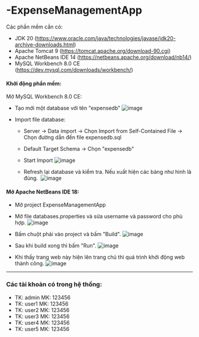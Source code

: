 # -ExpenseManagementApp
Các phần mềm cần có:
+ JDK 20 (https://www.oracle.com/java/technologies/javase/jdk20-archive-downloads.html)
+ Apache Tomcat 9 (https://tomcat.apache.org/download-90.cgi)
+ Apache NetBeans IDE 14 (https://netbeans.apache.org/download/nb14/)
+ MySQL Workbench 8.0 CE (https://dev.mysql.com/downloads/workbench/)
#### Khởi động phần mềm:
Mở MySQL Workbench 8.0 CE:
+ Tạo mới một database với tên "expensedb"
![image](https://github.com/LyDuy244/ExpenseManagementApp/assets/118716140/8d9d8df6-b7bb-405f-b0db-f603847eef86)

+ Import file database:
  + Server -> Data import -> Chọn Import from Self-Contained File -> Chọn đường dẫn đến file expensedb.sql
  + Default Target Schema -> Chọn "expensedb"
  + Start Import
  ![image](https://github.com/LyDuy244/ExpenseManagementApp/assets/118716140/5379c1a8-7edb-48eb-aa50-c0949eb00f89)

  
  + Refresh lại database và kiểm tra. Nếu xuất hiện các bảng như hình là đúng. 
  ![image](https://github.com/LyDuy244/ExpenseManagementApp/assets/118716140/a7131d13-471f-40ef-ba3f-30b08857df16)

#### Mở Apache NetBeans IDE 18:
+ Mở project ExpenseManagementApp
+ Mở file databases.properties và sửa username và password cho phù hợp.
![image](https://github.com/LyDuy244/ExpenseManagementApp/assets/118716140/5bc5370f-6cb1-48ff-a976-cd71251b1f57)

+ Bấm chuột phải vào project và bấm "Build".
![image](https://github.com/LyDuy244/ExpenseManagementApp/assets/118716140/00ad181b-d802-4ee0-aeb3-8a6206fb1862)

+ Sau khi build xong thì bấm "Run".
![image](https://github.com/LyDuy244/ExpenseManagementApp/assets/118716140/b33937bd-09f1-499e-9057-ab98ca4ec1af)

+ Khi thấy trang web này hiện lên trang chủ thì quá trình khởi động web thành công.
![image](https://github.com/LyDuy244/ExpenseManagementApp/assets/118716140/3eafa191-92fe-4837-9e40-b7f4e88e69c6)

****
### Các tài khoản có trong hệ thống:
+ TK: admin   MK: 123456
+ TK: user1   MK: 123456
+ TK: user2   MK: 123456
+ TK: user3   MK: 123456
+ TK: user4   MK: 123456
+ TK: user5   MK: 123456
